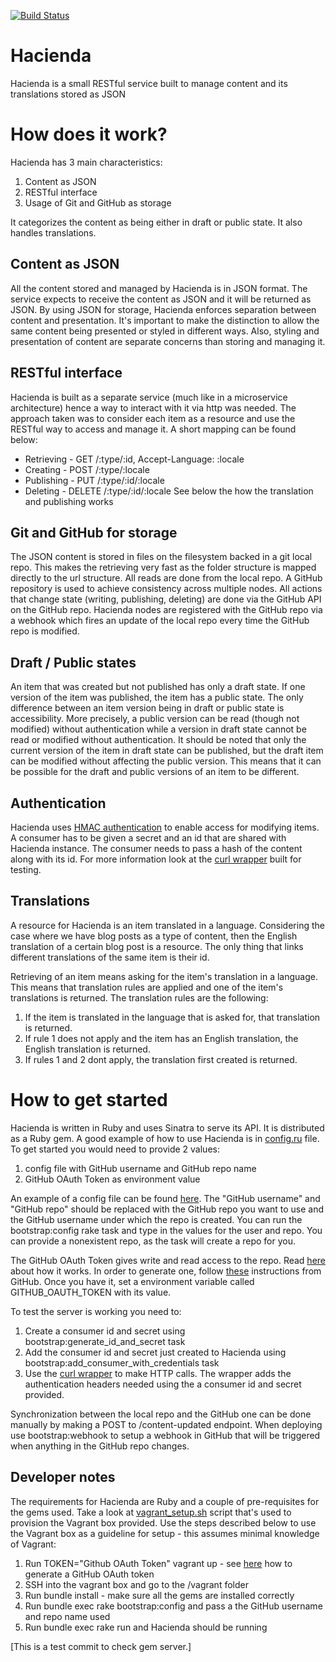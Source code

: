 [![Build Status](https://snap-ci.com/haciendaio/hacienda/branch/master/build_image)](https://snap-ci.com/haciendaio/hacienda/branch/master)
# Hacienda
Hacienda is a small RESTful service built to manage content and its translations stored as JSON

# How does it work?
Hacienda has 3 main characteristics:
  1. Content as JSON
  2. RESTful interface 
  3. Usage of Git and GitHub as storage

It categorizes the content as being either in draft or public state. It also handles translations.

## Content as JSON ##
All the content stored and managed by Hacienda is in JSON format. The service expects to receive the content as JSON and it will be returned as JSON. By using JSON for storage, Hacienda enforces separation between content and presentation. It's important to make the distinction to allow the same content being presented or styled in different ways. Also, styling and presentation of content are separate concerns than storing and managing it.

## RESTful interface ##
Hacienda is built as a separate service (much like in a microservice architecture) hence a way to interact with it via http was needed. The approach taken was to consider each item as a resource and use the RESTful way to access and manage it. A short mapping can be found below:
  * Retrieving - GET /:type/:id, Accept-Language: :locale
  * Creating - POST /:type/:locale
  * Publishing - PUT /:type/:id/:locale
  * Deleting - DELETE /:type/:id/:locale
See below the how the translation and publishing works

## Git and GitHub for storage ##
The JSON content is stored in files on the filesystem backed in a git local repo. This makes the retrieving very fast as the folder structure is mapped directly to the url structure. All reads are done from the local repo. A GitHub repository is used to achieve consistency across multiple nodes. All actions that change state (writing, publishing, deleting) are done via the GitHub API on the GitHub repo. Hacienda nodes are registered with the GitHub repo via a webhook which fires an update of the local repo every time the GitHub repo is modified.

## Draft / Public states ##
An item that was created but not published has only a draft state. If one version of the item was published, the item has a public state. The only difference between an item version being in draft or public state is accessibility. More precisely, a public version can be read (though not modified) without authentication while a version in draft state cannot be read or modified without authentication. It should be noted that only the current version of the item in draft state can be published, but the draft item can be modified without affecting the public version. This means that it can be possible for the draft and public versions of an item to be different.

## Authentication ##
Hacienda uses [HMAC authentication](https://en.wikipedia.org/wiki/Hash-based_message_authentication_code) to enable access for modifying items. A consumer has to be given a secret and an id that are shared with Hacienda instance. The consumer needs to pass a hash of the content along with its id. For more information look at the [curl wrapper](https://github.com/www-thoughtworks-com/hacienda/blob/master/scripts/curl.rb) built for testing.

## Translations ##
A resource for Hacienda is an item translated in a language. Considering the case where we have blog posts as a type of content, then the English translation of a certain blog post is a resource. The only thing that links different translations of the same item is their id.

Retrieving of an item means asking for the item's translation in a language. This means that translation rules are applied and one of the item's translations is returned. The translation rules are the following:
  1. If the item is translated in the language that is asked for, that translation is returned.
  2. If rule 1 does not apply and the item has an English translation, the English translation is returned.
  3. If rules 1 and 2 dont apply, the translation first created is returned.

# How to get started #
Hacienda is written in Ruby and uses Sinatra to serve its API. It is distributed as a Ruby gem. A good example of how to use Hacienda is in [config.ru](https://github.com/www-thoughtworks-com/hacienda/blob/master/config.ru) file. To get started you would need to provide 2 values:
  1. config file with GitHub username and GitHub repo name
  2. GitHub OAuth Token as environment value

An example of a config file can be found [here](https://github.com/www-thoughtworks-com/hacienda/blob/master/config/config.example.yml). The "GitHub username" and "GitHub repo" should be replaced with the GitHub repo you want to use and the GitHub username under which the repo is created. You can run the bootstrap:config rake task and type in the values for the user and repo. You can provide a nonexistent repo, as the task will create a repo for you.

The GitHub OAuth Token gives write and read access to the repo. Read [here](https://developer.github.com/v3/oauth/) about how it works. In order to generate one, follow [these](https://help.github.com/articles/creating-an-access-token-for-command-line-use/) instructions from GitHub. Once you have it, set a environment variable called GITHUB_OAUTH_TOKEN with its value.

To test the server is working you need to:
  1. Create a consumer id and secret using bootstrap:generate_id_and_secret task
  2. Add the consumer id and secret just created to Hacienda using bootstrap:add_consumer_with_credentials task
  3. Use the [curl wrapper](https://github.com/www-thoughtworks-com/hacienda/blob/master/scripts/curl.rb) to make HTTP calls. The wrapper adds the authentication headers needed using the a consumer id and secret provided. 
  
Synchronization between the local repo and the GitHub one can be done manually by making a POST to /content-updated endpoint. When deploying use bootstrap:webhook to setup a webhook in GitHub that will be triggered when anything in the GitHub repo changes.

## Developer notes ##
The requirements for Hacienda are Ruby and a couple of pre-requisites for the gems used. Take a look at [vagrant_setup.sh](https://github.com/www-thoughtworks-com/hacienda/blob/master/vagrant_setup.sh) script that's used to provision the Vagrant box provided. Use the steps described below to use the Vagrant box as a guideline for setup - this assumes minimal knowledge of Vagrant:
  1. Run TOKEN="Github OAuth Token" vagrant up - see [here](https://help.github.com/articles/creating-an-access-token-for-command-line-use/) how to generate a GitHub OAuth token
  2. SSH into the vagrant box and go to the /vagrant folder 
  3. Run bundle install - make sure all the gems are installed correctly
  4. Run bundle exec rake bootstrap:config and pass a the GitHub username and repo name used
  5. Run bundle exec rake run and Hacienda should be running
  
[This is a test commit to check gem server.]

